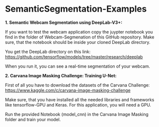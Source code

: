 # SemanticSegmentation-Examples

**1. Semantic Webcam Segmentation using DeepLab-V3+:**

If you want to test the webcam application copy the juypter notebook you find in the folder of Webcam-Segmenation of this GitHub repository. Make sure, that the notebook should be inside your cloned DeepLab directory. 

You get the DeepLab directory on this link: https://github.com/tensorflow/models/tree/master/research/deeplab

When you run it, you can see a real-time segmentation of your webcam.

**2. Carvana Image Masking Challenge: Training U-Net:**

First of all you have to download the datasets of the Carvana Challenge: https://www.kaggle.com/c/carvana-image-masking-challenge

Make sure, that you have installed all the needed libraries and frameworks like tensorflow-GPU and Keras.
For this application, you will need a GPU.

Run the provided Notebook (model_cnn) in the Carvana Image Masking folder and train your model.
